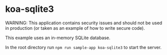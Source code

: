 # koa-sqlite3

WARNING: This application contains security issues and should not be used in production (or taken as an example of how to write secure code).

This example uses an in-memory SQLite database.

In the root directory run `npm run sample-app koa-sqlite3` to start the server.
